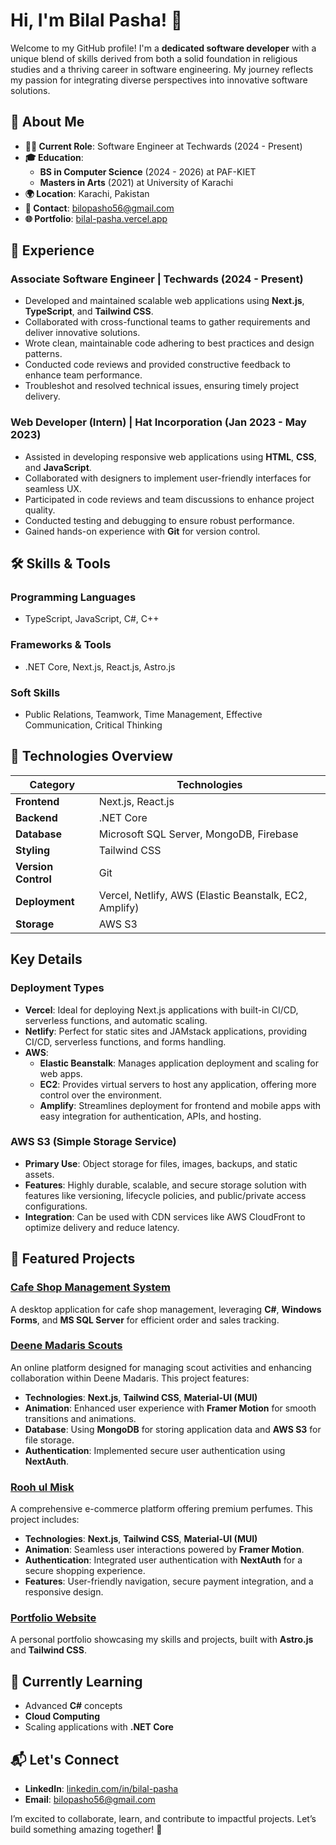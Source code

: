# Hi, I'm Bilal Pasha! 👋

Welcome to my GitHub profile! I'm a **dedicated software developer** with a unique blend of skills derived from both a solid foundation in religious studies and a thriving career in software engineering. My journey reflects my passion for integrating diverse perspectives into innovative software solutions.

## 🌟 About Me

- **👨‍💻 Current Role**: Software Engineer at Techwards (2024 - Present)
- **🎓 Education**: 
  - **BS in Computer Science** (2024 - 2026) at PAF-KIET
  - **Masters in Arts** (2021) at University of Karachi
- **🌍 Location**: Karachi, Pakistan
- **📧 Contact**: [bilopasho56@gmail.com](mailto:billopasho56@gmail.com)
- **🌐 Portfolio**: [bilal-pasha.vercel.app](https://bilal-pasha.vercel.app)

## 💼 Experience

### **Associate Software Engineer | Techwards (2024 - Present)**
- Developed and maintained scalable web applications using **Next.js**, **TypeScript**, and **Tailwind CSS**.
- Collaborated with cross-functional teams to gather requirements and deliver innovative solutions.
- Wrote clean, maintainable code adhering to best practices and design patterns.
- Conducted code reviews and provided constructive feedback to enhance team performance.
- Troubleshot and resolved technical issues, ensuring timely project delivery.

### **Web Developer (Intern) | Hat Incorporation (Jan 2023 - May 2023)**
- Assisted in developing responsive web applications using **HTML**, **CSS**, and **JavaScript**.
- Collaborated with designers to implement user-friendly interfaces for seamless UX.
- Participated in code reviews and team discussions to enhance project quality.
- Conducted testing and debugging to ensure robust performance.
- Gained hands-on experience with **Git** for version control.

## 🛠 Skills & Tools

### **Programming Languages**
- TypeScript, JavaScript, C#, C++

### **Frameworks & Tools**
- .NET Core, Next.js, React.js, Astro.js

### **Soft Skills**
- Public Relations, Teamwork, Time Management, Effective Communication, Critical Thinking

## 🔧 Technologies Overview

| **Category**       | **Technologies**                                    |
|--------------------|---------------------------------------------------|
| **Frontend**       | Next.js, React.js                                 |
| **Backend**        | .NET Core                                         |
| **Database**       | Microsoft SQL Server, MongoDB, Firebase           |
| **Styling**        | Tailwind CSS                                      |
| **Version Control**| Git                                               |
| **Deployment**     | Vercel, Netlify, AWS (Elastic Beanstalk, EC2, Amplify) |
| **Storage**        | AWS S3                                            |

## Key Details

### Deployment Types
- **Vercel**: Ideal for deploying Next.js applications with built-in CI/CD, serverless functions, and automatic scaling.
- **Netlify**: Perfect for static sites and JAMstack applications, providing CI/CD, serverless functions, and forms handling.
- **AWS**:
  - **Elastic Beanstalk**: Manages application deployment and scaling for web apps.
  - **EC2**: Provides virtual servers to host any application, offering more control over the environment.
  - **Amplify**: Streamlines deployment for frontend and mobile apps with easy integration for authentication, APIs, and hosting.

### AWS S3 (Simple Storage Service)
- **Primary Use**: Object storage for files, images, backups, and static assets.
- **Features**: Highly durable, scalable, and secure storage solution with features like versioning, lifecycle policies, and public/private access configurations.
- **Integration**: Can be used with CDN services like AWS CloudFront to optimize delivery and reduce latency.
## 🚀 Featured Projects

### [Cafe Shop Management System](https://github.com/Bilal-pasha/cafe-shop-management-system)
A desktop application for cafe shop management, leveraging **C#**, **Windows Forms**, and **MS SQL Server** for efficient order and sales tracking.

### [Deene Madaris Scouts](https://deene-madaris-scouts.vercel.app/)
An online platform designed for managing scout activities and enhancing collaboration within Deene Madaris. This project features:
- **Technologies**: **Next.js**, **Tailwind CSS**, **Material-UI (MUI)**
- **Animation**: Enhanced user experience with **Framer Motion** for smooth transitions and animations.
- **Database**: Using **MongoDB** for storing application data and **AWS S3** for file storage.  
- **Authentication**: Implemented secure user authentication using **NextAuth**.

### [Rooh ul Misk](https://roohulmisk.com)
A comprehensive e-commerce platform offering premium perfumes. This project includes:
- **Technologies**: **Next.js**, **Tailwind CSS**, **Material-UI (MUI)**
- **Animation**: Seamless user interactions powered by **Framer Motion**.
- **Authentication**: Integrated user authentication with **NextAuth** for a secure shopping experience.
- **Features**: User-friendly navigation, secure payment integration, and a responsive design.

### [Portfolio Website](https://bilal-pasha.netlify.app)
A personal portfolio showcasing my skills and projects, built with **Astro.js** and **Tailwind CSS**.

## 🌱 Currently Learning

- Advanced **C#** concepts
- **Cloud Computing**
- Scaling applications with **.NET Core**

## 📬 Let's Connect

- **LinkedIn**: [linkedin.com/in/bilal-pasha](https://www.linkedin.com/in/bilal-pasha-ab71b1242/)
- **Email**: [bilopasho56@gmail.com](mailto:bilopasho56@gmail.com)

I’m excited to collaborate, learn, and contribute to impactful projects. Let’s build something amazing together! 🚀

